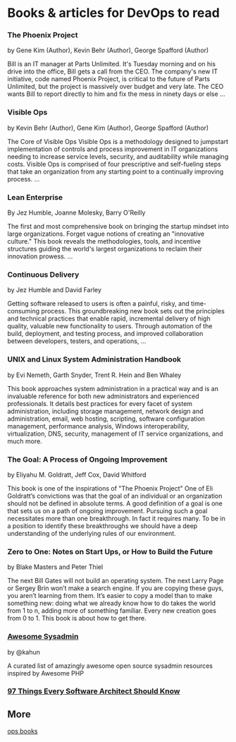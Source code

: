 # Books &amp; articles for DevOps to read


 	
### The Phoenix Project

by Gene Kim  (Author), Kevin Behr  (Author), George Spafford  (Author)

Bill is an IT manager at Parts Unlimited. It's Tuesday morning and on his drive into the office, Bill gets a call from the CEO. 
The company's new IT initiative, code named Phoenix Project, is critical to the future of Parts Unlimited, but the project is massively over budget and very late. The CEO wants Bill to report directly to him and fix the mess in ninety days or else …

 

### Visible Ops
by Kevin Behr  (Author), Gene Kim  (Author), George Spafford  (Author)

The Core of Visible Ops Visible Ops is a methodology designed to jumpstart implementation of controls and process improvement in IT organizations needing to increase service levels, security, and auditability while managing costs. Visible Ops is comprised of four prescriptive and self-fueling steps that take an organization from any starting point to a continually improving process. …

 
### Lean Enterprise
By Jez Humble, Joanne Molesky, Barry O'Reilly

The first and most comprehensive book on bringing the startup mindset into large organizations. Forget vague notions of creating an "innovative culture." This book reveals the methodologies, tools, and incentive structures guiding the world's largest organizations to reclaim their innovation prowess. …

 

### Continuous Delivery
by Jez Humble and David Farley

Getting software released to users is often a painful, risky, and time-consuming process. This groundbreaking new book sets out the principles and technical practices that enable rapid, incremental delivery of high quality, valuable new functionality to users. Through automation of the build, deployment, and testing process, and improved collaboration between developers, testers, and operations, …

### UNIX and Linux System Administration Handbook
by Evi Nemeth, Garth Snyder, Trent R. Hein and Ben Whaley

This book approaches system administration in a practical way and is an invaluable reference for both new administrators and experienced professionals. It details best practices for every facet of system administration, including storage management, network design and administration, email, web hosting, scripting, software configuration management, performance analysis, Windows interoperability, virtualization, DNS, security, management of IT service organizations, and much more.

### The Goal: A Process of Ongoing Improvement
by Eliyahu M. Goldratt, Jeff Cox, David Whitford

This book is one of the inspirations of "The Phoenix Project"
One of Eli Goldratt’s convictions was that the goal of an individual or an organization should not be defined in absolute terms. A good definition of a goal is one that sets us on a path of ongoing improvement. 
Pursuing such a goal necessitates more than one breakthrough. In fact it requires many. To be in a position to identify these breakthroughs we should have a deep understanding of the underlying rules of our environment.

### Zero to One: Notes on Start Ups, or How to Build the Future
by Blake Masters and Peter Thiel

The next Bill Gates will not build an operating system. The next Larry Page or Sergey Brin won’t make a search engine. If you are copying these guys, you aren’t learning from them. It’s easier to copy a model than to make something new: doing what we already know how to do takes the world from 1 to n, adding more of something familiar. Every new creation goes from 0 to 1. This book is about how to get there.

### [Awesome Sysadmin](https://github.com/kahun/awesome-sysadmin)

by @kahun

A curated list of amazingly awesome open source sysadmin resources inspired by Awesome PHP

### [97 Things Every Software Architect Should Know](https://manohars.files.wordpress.com/2009/11/97-things-every-software-architect-should-know.pdf)




## More

[ops books](https://github.com/stack72/ops-books)
